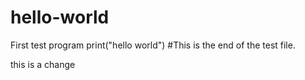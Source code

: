 # hello-world
First test program
print("hello world")
#This is the end of the test file.

this is a change 